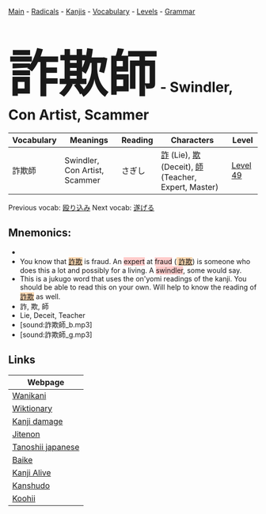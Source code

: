 <style> bigfont {font-size: 100px}</style>
[Main](../README.md) -
[Radicals](../radicals.md) -
[Kanjis](../kanjis.md) -
[Vocabulary](../vocabulary.md) -
[Levels](../levels.md) -
[Grammar](../grammar.md)
# <bigfont> 詐欺師</bigfont> - Swindler, Con Artist, Scammer 

| Vocabulary | Meanings | Reading | Characters | Level |
| --- | --- | --- | --- | --- |
| 詐欺師 | Swindler, Con Artist, Scammer | さぎし |  [詐](../kanjis/詐.md) (Lie), [欺](../kanjis/欺.md) (Deceit), [師](../kanjis/師.md) (Teacher, Expert, Master) | [Level 49](../levels/wk_level49.md) |

Previous vocab: [殴り込み](殴り込み.md) Next vocab: [遂げる](遂げる.md) 

## Mnemonics:

* 
* You know that <span style="background-color:#fed8b1"> [詐欺](https://jisho.org/search/詐欺)</span> is fraud. An <span style="background-color:#ffcccb"> expert</span> at <span style="background-color:#ffcccb"> fraud</span> (<span style="background-color:#fed8b1"> [詐欺](https://jisho.org/search/詐欺)</span>) is someone who does this a lot and possibly for a living. A <span style="background-color:#ffcccb"> swindler</span>, some would say.
* This is a jukugo word that uses the on'yomi readings of the kanji. You should be able to read this on your own. Will help to know the reading of <span style="background-color:#fed8b1"> [詐欺](https://jisho.org/search/詐欺)</span> as well.
* 詐, 欺, 師
* Lie, Deceit, Teacher
* [sound:詐欺師_b.mp3]
* [sound:詐欺師_g.mp3]


## Links 

| Webpage |
| --- |
| [Wanikani          ](https://www.wanikani.com/kanji/詐欺師) |
| [Wiktionary        ](https://en.wiktionary.org/wiki/詐欺師) |
| [Kanji damage      ](http://www.kanjidamage.com/kanji/search?utf8=✓&q=詐欺師) |
| [Jitenon           ](https://jitenon.com/kanji/詐欺師) |
| [Tanoshii japanese ](https://www.tanoshiijapanese.com/dictionary/kanji.cfm?k=詐欺師) |
| [Baike             ](https://baike.baidu.com/item/詐欺師) |
| [Kanji Alive       ](https://app.kanjialive.com/詐欺師) |
| [Kanshudo          ](https://www.kanshudo.com/searchmn?q=詐欺師) |
| [Koohii            ](https://kanji.koohii.com/study/kanji/詐欺師) |
